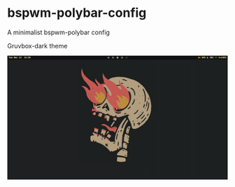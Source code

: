 # bspwm-polybar-config

A minimalist bspwm-polybar config

Gruvbox-dark theme

![example-image](images/bg-image.png)
